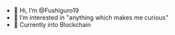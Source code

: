 - 👋 Hi, I’m @Fushiguro19
- 👀 I’m interested in "anything which makes me curious"
- 🌱 Currently into Blockchain


<!---
Fushiguro19/Fushiguro19 is a ✨ special ✨ repository because its `README.md` (this file) appears on your GitHub profile.
You can click the Preview link to take a look at your changes.
--->
